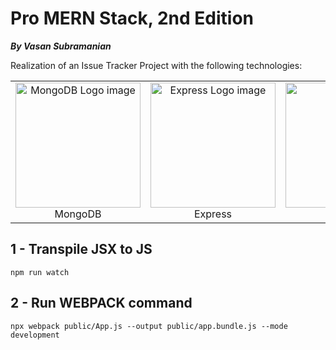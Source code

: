 # Pro MERN Stack, 2nd Edition

**_By Vasan Subramanian_**

Realization of an Issue Tracker Project with the following technologies:

<table><tr><td align="center">  <img src="https://img.icons8.com/?size=512&id=74402&format=png" alt="MongoDB Logo image" width="200px">  <br> MongoDB </td>  <td align="center">  <img src="https://img.icons8.com/?size=512&id=kg46nzoJrmTR&format=png" alt="Express Logo image" width="200px">  <br> Express </td>  <td align="center">  <img src="https://upload.wikimedia.org/wikipedia/commons/4/47/React.svg" alt="Image 3" width="200px">  <br> React</td>  <td align="center">  <img src="https://img.icons8.com/?size=512&id=hsPbhkOH4FMe&format=png" alt="Image 4" width="200px">  <br>Node</td>  </tr>  </table>

## 1 - Transpile JSX to JS
    npm run watch
## 2 - Run WEBPACK command
    npx webpack public/App.js --output public/app.bundle.js --mode development